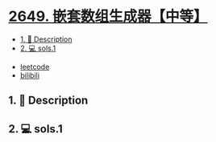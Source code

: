 # [2649. 嵌套数组生成器【中等】](https://github.com/Tdahuyou/leetcode/tree/main/2649.%20%E5%B5%8C%E5%A5%97%E6%95%B0%E7%BB%84%E7%94%9F%E6%88%90%E5%99%A8%E3%80%90%E4%B8%AD%E7%AD%89%E3%80%91)

<!-- region:toc -->
- [1. 📝 Description](#1--description-78)
- [2. 💻 sols.1](#2--sols1-22)
<!-- endregion:toc -->
- [leetcode](https://leetcode.cn/problems/nested-array-generator)
- [bilibili](https://www.bilibili.com/video/BV1DivNejEb1/)

## 1. 📝 Description



## 2. 💻 sols.1

```

```










